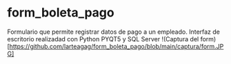 # form_boleta_pago
Formulario que permite registrar datos de pago a un empleado. Interfaz de escritorio realizadad con Python PYQT5 y SQL Server
!(Captura del form)[https://github.com/larteagag/form_boleta_pago/blob/main/captura/form.JPG]
